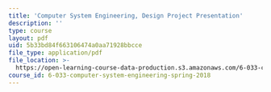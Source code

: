 ```yaml
---
title: 'Computer System Engineering, Design Project Presentation'
description: ''
type: course
layout: pdf
uid: 5b33bd84f663106474a0aa71928bbcce
file_type: application/pdf
file_location: >-
  https://open-learning-course-data-production.s3.amazonaws.com/6-033-computer-system-engineering-spring-2018/5b33bd84f663106474a0aa71928bbcce_MIT6_033S18dp_pres.pdf
course_id: 6-033-computer-system-engineering-spring-2018
---
```


